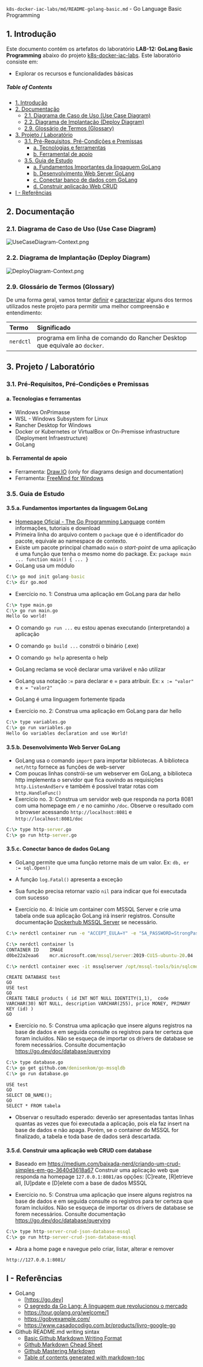 `k8s-docker-iac-labs/md/README-golang-basic.md` - Go Language Basic Programming

## 1. Introdução

Este documento contém os artefatos do laboratório **LAB-12: GoLang Basic Programming** abaixo do projeto [k8s-docker-iac-labs](../README.md). Este laboratório consiste em:
* Explorar os recursos e funcionalidades básicas 

##### Table of Contents  
- [1. Introdução](#1-introdução)
- [2. Documentação](#2-documentação)
  * [2.1. Diagrama de Caso de Uso (Use Case Diagram)](#21-diagrama-de-caso-de-uso-use-case-diagram)
  * [2.2. Diagrama de Implantação (Deploy Diagram)](#22-diagrama-de-implantação-deploy-diagram)
  * [2.9. Glossário de Termos (Glossary)](#29-glossário-de-termos-glossary)
- [3. Projeto / Laboratório](#3-projeto--laboratório)
  * [3.1. Pré-Requisitos, Pré-Condições e Premissas](#31-pré-requisitos-pré-condições-e-premissas)
    + [a. Tecnologias e ferramentas](#a-tecnologias-e-ferramentas)
    + [b. Ferramental de apoio](#b-ferramental-de-apoio)
  * [3.5. Guia de Estudo](#35-guia-de-estudo)
    + [a. Fundamentos Importantes da lingaguem GoLang](#35a-fundamentos-importantes-da-linguagem-golang)
    + [b. Desenvolvimento Web Server GoLang](#35b-desenvolvimento-webserver-golang)
    + [c. Conectar banco de dados com GoLang](#35c-conectar-banco-de-dados-golang)
    + [d. Construir aplicação Web CRUD](#35d-construir-uma-aplicação-web-crud-com-database)
- [I - Referências](#i---referências)



## 2. Documentação

### 2.1. Diagrama de Caso de Uso (Use Case Diagram)

![UseCaseDiagram-Context.png](../doc/uml-diagrams/UseCaseDiagram-golang-helloworld.png) 

### 2.2. Diagrama de Implantação (Deploy Diagram)

![DeployDiagram-Context.png](../doc/uml-diagrams/DeployDiagram-kubernetes-docker-golang.png) 


### 2.9. Glossário de Termos (Glossary)

De uma forma geral, vamos tentar <ins>definir</ins> e <ins>caracterizar</ins> alguns dos termos utilizados neste projeto para permitir uma melhor compreensão e entendimento:

| Termo       | Significado                     |
| :---------- | :------------------------------ |
| `nerdctl`   | programa em linha de comando do Rancher Desktop que equivale ao `docker`. |


## 3. Projeto / Laboratório

### 3.1. Pré-Requisitos, Pré-Condições e Premissas

#### a. Tecnologias e ferramentas

* Windows OnPrimasse
* WSL - Windows Subsystem for Linux
* Rancher Desktop for Windows
* Docker or Kubernetes or VirtualBox or On-Premisse infrastructure (Deployment Infraestructure)
* GoLang

#### b. Ferramental de apoio

* Ferramenta: [Draw.IO](https://app.diagrams.net/) (only for diagrams design and documentation)
* Ferramenta: [FreeMind for Windows](https://freemind.br.uptodown.com/windows)


### 3.5. Guia de Estudo

#### 3.5.a. Fundamentos importantes da linguagem GoLang

* [Homepage Oficial -  The Go Programming Language](https://go.dev/) contém informações, tutoriais e download
* Primeira linha do arquivo contem o `package` que é o identificador do pacote, equivale ao namespace de contexto. 
* Existe um pacote principal chamado `main` o _start-point_ de uma aplicação é uma função que tenha o mesmo nome do package. Ex: `package main  ... function main() { ... }`
* GoLang usa um módulo 

```cmd
C:\> go mod init golang-basic
C:\> dir go.mod
```

* Exercício no. 1: Construa uma aplicação em GoLang para dar hello

```cmd
C:\> type main.go
C:\> go run main.go 
Hello Go world!
```

* O comando `go run ...` eu estou apenas executando (interpretando) a aplicação 
* O comando `go build ...` constrói o binário (.exe) 
* O comando `go help` apresenta o help

* GoLang reclama se você declarar uma variável e não utilizar
* GoLang usa notação := para declarar e = para atribuir. Ex: `x := "valor"` e `x = "valor2"`
* GoLang é uma linguagem fortemente tipada

* Exercício no. 2: Construa uma aplicação em GoLang para dar hello

```cmd
C:\> type variables.go
C:\> go run variables.go 
Hello Go variables declaration and use World!
```


#### 3.5.b. Desenvolvimento Web Server GoLang

* GoLang usa o comando `import` para importar bibliotecas. A biblioteca `net/http` fornece as funções de web-server
* Com poucas linhas constrói-se um webserver em GoLang, a biblioteca http implementa o servidor que fica ouvindo as requisições `http.ListenAndServ` e também é possível tratar rotas com `http.HandleFunc()`
* Exercício no. 3: Construa um servidor web que responda na porta 8081 com uma homepage em `/` e no caminho `/doc`.  Observe o resultado com o browser acessando `http://localhost:8081` e `http://localhost:8081/doc`

```cmd
C:\> type http-server.go
C:\> go run http-server.go
```


#### 3.5.c. Conectar banco de dados GoLang

* GoLang permite que uma função retorne mais de um valor. Ex: `db, er := sql.Open()`
* A função `log.Fatal()` apresenta a exceção
* Sua função precisa retornar vazio `nil` para indicar que foi executada com sucesso

* Exercício no. 4: Inicie um container com MSSQL Server e crie uma tabela onde sua aplicação GoLang irá inserir registros. Consulte documentação [Dockerhub MSSQL Server](https://hub.docker.com/_/microsoft-mssql-server) se necessário.

```cmd
C:\> nerdctl container run -e "ACCEPT_EULA=Y" -e "SA_PASSWORD=StrongPassword@123" -p 1433:1433 --name mssqlserver -d mcr.microsoft.com/mssql/server:2019-CU15-ubuntu-20.04
```

```cmd
C:\> nerdctl container ls
CONTAINER ID    IMAGE                                                    COMMAND                   CREATED          STATUS    PORTS                     NAMES
d0be22a2eaa6    mcr.microsoft.com/mssql/server:2019-CU15-ubuntu-20.04    "/opt/mssql/bin/perm…"    5 minutes ago    Up        0.0.0.0:1433->1433/tcp    mssqlserver
```

```cmd
C:\> nerdctl container exec -it mssqlserver /opt/mssql-tools/bin/sqlcmd -S localhost -U sa -P StrongPassword@123
```

```sqlcmd
CREATE DATABASE test
GO
USE test
GO
CREATE TABLE products ( id INT NOT NULL IDENTITY(1,1),  code VARCHAR(30) NOT NULL, description VARCHAR(255), price MONEY, PRIMARY KEY (id) )
GO
```

* Exercício no. 5: Construa uma aplicação que insere alguns registros na base de dados e em seguida consulte os registros para ter certeza que foram incluídos. Não se esqueça de importar os drivers de database se forem necessários. Consulte documentação https://go.dev/doc/database/querying

```cmd
C:\> type database.go
C:\> go get github.com/denisenkom/go-mssqldb
C:\> go run database.go
```

```sqlcmd
USE test
GO
SELECT DB_NAME();  
GO
SELECT * FROM tabela
```

* Observar o resultado esperado: deverão ser apresentadas tantas linhas quantas as vezes que foi executada a aplicação, pois ela faz insert na base de dados e não apaga. Porém, se o container do MSSQL for finalizado, a tabela e toda base de dados será descartada.

#### 3.5.d. Construir uma aplicação web CRUD com database

* Baseado em https://medium.com/baixada-nerd/criando-um-crud-simples-em-go-3640d3618a67 Construir uma aplicação web que responda na homepage `127.0.0.1:8081/`as opções: \[C\]reate, \[R\]etrieve all, \[U\]pdate e \[D\]elete com a base de dados MSSQL

* Exercício no. 5: Construa uma aplicação que insere alguns registros na base de dados e em seguida consulte os registros para ter certeza que foram incluídos. Não se esqueça de importar os drivers de database se forem necessários. Consulte documentação https://go.dev/doc/database/querying

```cmd
C:\> type http-server-crud-json-database-mssql
C:\> go run http-server-crud-json-database-mssql
```

* Abra a home page e navegue pelo criar, listar, alterar e remover
```browser
http://127.0.0.1:8081/
```


## I - Referências

* GoLang
  * [https://go.dev]
  * [O segredo da Go Lang: A linguagem que revolucionou o mercado](https://www.youtube.com/watch?v=gXb3Uwk-mEQ)
  * https://tour.golang.org/welcome/1
  * https://gobyexample.com/
  * https://www.casadocodigo.com.br/products/livro-google-go
* Github README.md writing sintax
  * [Basic Github Markdown Writing Format](https://docs.github.com/pt/free-pro-team@latest/github/writing-on-github/basic-writing-and-formatting-syntax)  
  * [Github Markdown Chead Sheet](https://guides.github.com/pdfs/markdown-cheatsheet-online.pdf)
  * [Github Mastering Markdown](https://guides.github.com/features/mastering-markdown/#what)
  * [Table of contents generated with markdown-toc](http://ecotrust-canada.github.io/markdown-toc/)

